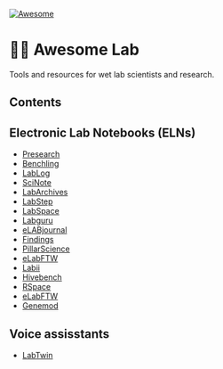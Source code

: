 [![Awesome](https://cdn.rawgit.com/sindresorhus/awesome/d7305f38d29fed78fa85652e3a63e154dd8e8829/media/badge.svg)](https://github.com/sindresorhus/awesome)

# 👩‍🔬 Awesome Lab
Tools and resources for wet lab scientists and research.

## Contents


## Electronic Lab Notebooks (ELNs)
* [Presearch](https://www.presearch.co/)
* [Benchling](https://www.benchling.com/)
* [LabLog](https://labnotebook.app/)
* [SciNote](https://www.scinote.net/)
* [LabArchives](https://www.labarchives.com/)
* [LabStep](https://www.labstep.com/)
* [LabSpace](http://labspace.io/)
* [Labguru](https://www.labguru.com/)
* [eLABjournal](https://www.elabjournal.com/)
* [Findings](https://findingsapp.com/)
* [PillarScience](https://pillar.science/)
* [eLabFTW](https://www.elabftw.net/)
* [Labii](https://www.labii.com/)
* [Hivebench](https://www.hivebench.com/)
* [RSpace](https://www.researchspace.com/)
* [eLabFTW](https://www.elabftw.net/)
* [Genemod](https://genemod.net/)

## Voice assisstants
* [LabTwin](https://www.labtwin.com/)
